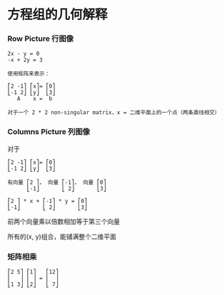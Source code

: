 # 方程组的几何解释

### Row Picture 行图像

```
2x - y = 0
-x + 2y = 3

使用矩阵来表示：

⎡2 -1⎤ ⎡x⎤= ⎡0⎤
⎣-1 2⎦ ⎣y⎦  ⎣3⎦
   A    x =  b

对于一个 2 * 2 non-singular matrix，x = 二维平面上的一个点（两条直线相交）

```

### Columns Picture 列图像

对于

```
⎡2 -1⎤ ⎡x⎤= ⎡0⎤
⎣-1 2⎦ ⎣y⎦  ⎣3⎦

有向量 ⎡2 ⎤， 向量 ⎡-1⎤， 向量 ⎡0⎤
      ⎣-1⎦       ⎣ 2⎦       ⎣3⎦
      
⎡2 ⎤ * x + ⎡-1⎤ * y = ⎡0⎤
⎣-1⎦       ⎣ 2⎦       ⎣3⎦  

```

前两个向量乘以倍数相加等于第三个向量

所有的(x, y)组合，能铺满整个二维平面

### 矩阵相乘

```
⎡2 5⎤ ⎡1⎤   ⎡12⎤
⎢   ⎥ ⎢ ⎥ = ⎢  ⎥ 
⎣1 3⎦ ⎣2⎦   ⎣ 7⎦
```
